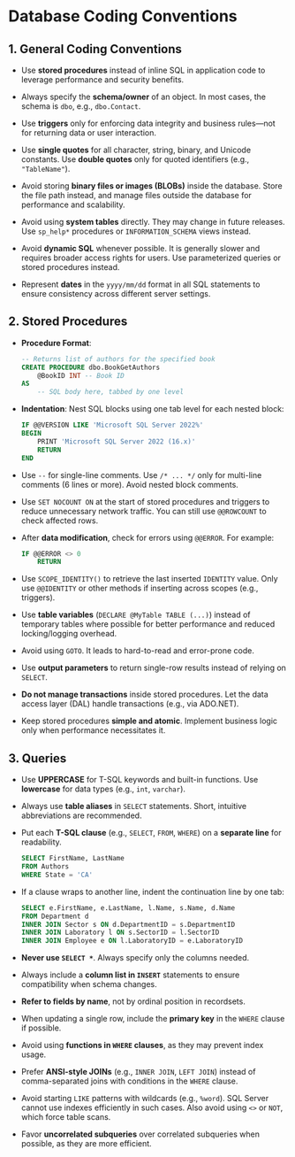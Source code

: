 # Database Coding Conventions

## 1. General Coding Conventions

- Use **stored procedures** instead of inline SQL in application code to leverage performance and security benefits.

- Always specify the **schema/owner** of an object. In most cases, the schema is `dbo`, e.g., `dbo.Contact`.

- Use **triggers** only for enforcing data integrity and business rules—not for returning data or user interaction.

- Use **single quotes** for all character, string, binary, and Unicode constants. Use **double quotes** only for quoted identifiers (e.g., `"TableName"`).

- Avoid storing **binary files or images (BLOBs)** inside the database. Store the file path instead, and manage files outside the database for performance and scalability.

- Avoid using **system tables** directly. They may change in future releases. Use `sp_help*` procedures or `INFORMATION_SCHEMA` views instead.

- Avoid **dynamic SQL** whenever possible. It is generally slower and requires broader access rights for users. Use parameterized queries or stored procedures instead.

- Represent **dates** in the `yyyy/mm/dd` format in all SQL statements to ensure consistency across different server settings.

## 2. Stored Procedures

- **Procedure Format**:

    ```sql
    -- Returns list of authors for the specified book
    CREATE PROCEDURE dbo.BookGetAuthors
        @BookID INT -- Book ID
    AS
        -- SQL body here, tabbed by one level
    ```

- **Indentation**: Nest SQL blocks using one tab level for each nested block:

    ```sql
    IF @@VERSION LIKE 'Microsoft SQL Server 2022%'
    BEGIN
        PRINT 'Microsoft SQL Server 2022 (16.x)'
        RETURN
    END
    ```

- Use `--` for single-line comments. Use `/* ... */` only for multi-line comments (6 lines or more). Avoid nested block comments.

- Use `SET NOCOUNT ON` at the start of stored procedures and triggers to reduce unnecessary network traffic. You can still use `@@ROWCOUNT` to check affected rows.

- After **data modification**, check for errors using `@@ERROR`. For example:

    ```sql
    IF @@ERROR <> 0
        RETURN
    ```

- Use `SCOPE_IDENTITY()` to retrieve the last inserted `IDENTITY` value. Only use `@@IDENTITY` or other methods if inserting across scopes (e.g., triggers).

- Use **table variables** (`DECLARE @MyTable TABLE (...)`) instead of temporary tables where possible for better performance and reduced locking/logging overhead.

- Avoid using `GOTO`. It leads to hard-to-read and error-prone code.

- Use **output parameters** to return single-row results instead of relying on `SELECT`.

- **Do not manage transactions** inside stored procedures. Let the data access layer (DAL) handle transactions (e.g., via ADO.NET).

- Keep stored procedures **simple and atomic**. Implement business logic only when performance necessitates it.

## 3. Queries

- Use **UPPERCASE** for T-SQL keywords and built-in functions. Use **lowercase** for data types (e.g., `int`, `varchar`).

- Always use **table aliases** in `SELECT` statements. Short, intuitive abbreviations are recommended.

- Put each **T-SQL clause** (e.g., `SELECT`, `FROM`, `WHERE`) on a **separate line** for readability.

    ```sql
    SELECT FirstName, LastName
    FROM Authors
    WHERE State = 'CA'
    ```

- If a clause wraps to another line, indent the continuation line by one tab:

    ```sql
    SELECT e.FirstName, e.LastName, l.Name, s.Name, d.Name
    FROM Department d
    INNER JOIN Sector s ON d.DepartmentID = s.DepartmentID
    INNER JOIN Laboratory l ON s.SectorID = l.SectorID
    INNER JOIN Employee e ON l.LaboratoryID = e.LaboratoryID
    ```

- **Never use `SELECT *`**. Always specify only the columns needed.

- Always include a **column list in `INSERT`** statements to ensure compatibility when schema changes.

- **Refer to fields by name**, not by ordinal position in recordsets.

- When updating a single row, include the **primary key** in the `WHERE` clause if possible.

- Avoid using **functions in `WHERE` clauses**, as they may prevent index usage.

- Prefer **ANSI-style JOINs** (e.g., `INNER JOIN`, `LEFT JOIN`) instead of comma-separated joins with conditions in the `WHERE` clause.

- Avoid starting `LIKE` patterns with wildcards (e.g., `%word`). SQL Server cannot use indexes efficiently in such cases. Also avoid using `<>` or `NOT`, which force table scans.

- Favor **uncorrelated subqueries** over correlated subqueries when possible, as they are more efficient.
